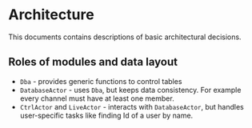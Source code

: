 # Architecture

This documents contains descriptions of basic architectural decisions.

## Roles of modules and data layout

* `Dba` - provides generic functions to control tables
* `DatabaseActor` - uses `Dba`, but keeps data consistency.
   For example every channel must have at least one member.
* `CtrlActor` and `LiveActor` - interacts with `DatabaseActor`, but handles user-specific
   tasks like finding Id of a user by name.
